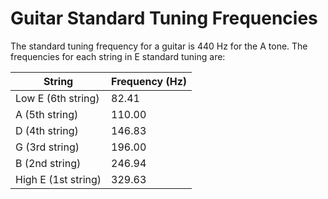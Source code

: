 # Guitar Standard Tuning Frequencies

The standard tuning frequency for a guitar is 440 Hz for the A tone. The frequencies for each string in E standard tuning are:

| String              | Frequency (Hz) |
| ------------------- | -------------- |
| Low E (6th string)  | 82.41          |
| A (5th string)      | 110.00         |
| D (4th string)      | 146.83         |
| G (3rd string)      | 196.00         |
| B (2nd string)      | 246.94         |
| High E (1st string) | 329.63         |
